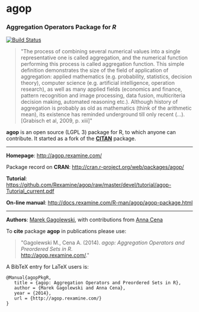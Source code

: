 # **agop**

### Aggregation Operators Package for *R*

[![Build Status](https://travis-ci.org/Rexamine/agop.svg?branch=master)](https://travis-ci.org/Rexamine/agop)

> "The process of combining several numerical values into a single 
representative one is called aggregation, and the numerical function 
 performing this process is called aggregation function. 
 This simple definition demonstrates the size of the field of application of aggregation: 
    applied mathematics (e.g. probability, statistics, decision theory), computer science 
    (e.g. artificial  intelligence, operation research), as well as many applied fields 
    (economics and finance, pattern recognition and image processing, data fusion, 
     multicriteria decision making, automated reasoning etc.). Although history of aggregation is probably 
     as old as mathematics (think of the arithmetic mean), its existence
has reminded underground till only recent (...).
 [Grabisch et al, 2009, p. xiii]"
 
**agop** is an open source (LGPL 3) package for R, to which anyone can contribute.
It started as a fork of the **[CITAN](http://gagolewski.rexamine.com/resources/)** package.

* * *

**Homepage**: http://agop.rexamine.com/

Package record on **CRAN**: http://cran.r-project.org/web/packages/agop/

**Tutorial**: https://github.com/Rexamine/agop/raw/master/devel/tutorial/agop-Tutorial_current.pdf

**On-line manual**: http://docs.rexamine.com/R-man/agop/agop-package.html

* * *

**Authors**: [Marek Gagolewski](http://gagolewski.rexamine.com/),
with contributions from [Anna Cena](http://cena.rexamine.com/)

To **cite** package **agop** in publications please use:

> "Gagolewski M., Cena A. (2014). *agop: Aggregation Operators and Preordered Sets in R*.  
http://agop.rexamine.com/."

A BibTeX entry for LaTeX users is:

```
@Manual{agopPkgR,
   title = {agop: Aggregation Operators and Preordered Sets in R},
   author = {Marek Gagolewski and Anna Cena},
   year = {2014},
   url = {http://agop.rexamine.com/}
}
```
